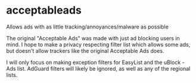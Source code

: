 # acceptableads
Allows ads with as little tracking/annoyances/malware as possible

The original "Acceptable Ads" was made with just ad blocking users in mind. I hope to make a privacy respecting filter list which allows some ads, but doesn't allow trackers like the original Acceptable Ads does.

I will only focus on making exception filters for EasyList and the uBlock - Ads list. AdGuard filters will likely be ignored, as well as any of the regional lists.
